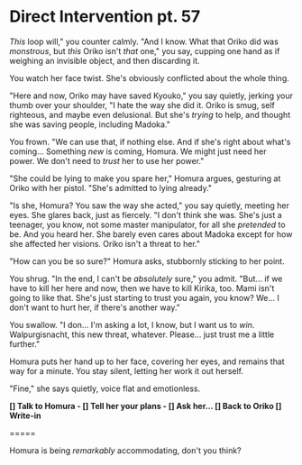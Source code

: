 # Direct Intervention pt. 57

*This* loop will," you counter calmly. "And I know. What that Oriko did was *monstrous*, but *this* Oriko isn't *that* one," you say, cupping one hand as if weighing an invisible object, and then discarding it.

You watch her face twist. She's obviously conflicted about the whole thing.

"Here and now, Oriko may have saved Kyouko," you say quietly, jerking your thumb over your shoulder, "I hate the way she did it. Oriko is smug, self righteous, and maybe even delusional. But she's *trying* to help, and thought she was saving people, including Madoka."

You frown. "We can use that, if nothing else. And if she's right about what's coming... Something *new* is coming, Homura. We might just need her power. We don't need to *trust* her to use her power."

"She could be lying to make you spare her," Homura argues, gesturing at Oriko with her pistol. "She's admitted to lying already."

"Is she, Homura? You saw the way she acted," you say quietly, meeting her eyes. She glares back, just as fiercely. "I don't think she was. She's just a teenager, you know, not some master manipulator, for all she *pretended* to be. And you heard her. She barely even cares about Madoka except for how she affected her visions. Oriko isn't a threat to her."

"How can you be so sure?" Homura asks, stubbornly sticking to her point.

You shrug. "In the end, I can't be *absolutely* sure," you admit. "But... if we have to kill her here and now, then we have to kill Kirika, too. Mami isn't going to like that. She's just starting to trust you again, you know? We... I don't want to hurt her, if there's another way."

You swallow. "I don... I'm asking a lot, I know, but I want us to *win*. Walpurgisnacht, this new threat, whatever. Please... just trust me a little further."

Homura puts her hand up to her face, covering her eyes, and remains that way for a minute. You stay silent, letting her work it out herself.

"Fine," she says quietly, voice flat and emotionless.

**\[] Talk to Homura
\- \[] Tell her your plans
\- \[] Ask her...
\[] Back to Oriko
\[] Write-in**

\=====​

Homura is being *remarkably* accommodating, don't you think?
